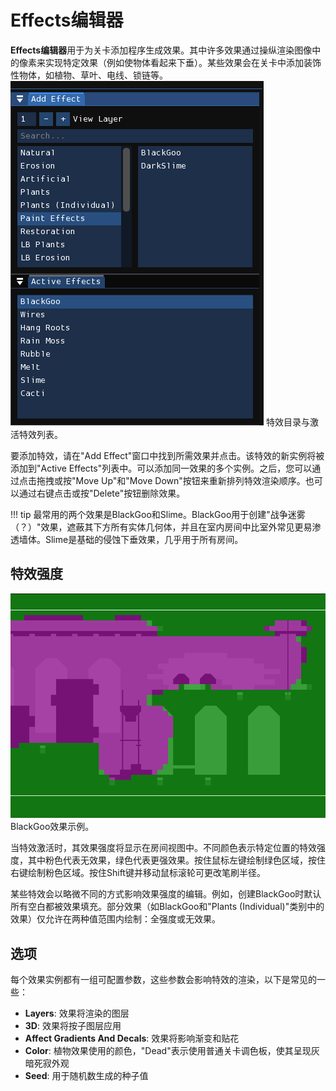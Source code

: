 # Effects编辑器
**Effects编辑器**用于为关卡添加程序生成效果。其中许多效果通过操纵渲染图像中的像素来实现特定效果（例如使物体看起来下垂）。某些效果会在关卡中添加装饰性物体，如植物、草叶、电线、锁链等。 
![特效目录](img/effects-catalog.png) 特效目录与激活特效列表。

要添加特效，请在"Add Effect"窗口中找到所需效果并点击。该特效的新实例将被添加到"Active Effects"列表中。可以添加同一效果的多个实例。之后，您可以通过点击拖拽或按"Move Up"和"Move Down"按钮来重新排列特效渲染顺序。也可以通过右键点击或按"Delete"按钮删除效果。

!!! tip 
最常用的两个效果是BlackGoo和Slime。BlackGoo用于创建"战争迷雾（？）"效果，遮蔽其下方所有实体几何体，并且在室内房间中比室外常见更易渗透墙体。Slime是基础的侵蚀下垂效果，几乎用于所有房间。

## 特效强度
![BlackGoo效果矩阵示例](img/blackgoo.png) BlackGoo效果示例。

当特效激活时，其效果强度将显示在房间视图中。不同颜色表示特定位置的特效强度，其中粉色代表无效果，绿色代表更强效果。按住鼠标左键绘制绿色区域，按住右键绘制粉色区域。按住Shift键并移动鼠标滚轮可更改笔刷半径。

某些特效会以略微不同的方式影响效果强度的编辑。例如，创建BlackGoo时默认所有空白都被效果填充。部分效果（如BlackGoo和"Plants (Individual)"类别中的效果）仅允许在两种值范围内绘制：全强度或无效果。

## 选项
每个效果实例都有一组可配置参数，这些参数会影响特效的渲染，以下是常见的一些：

- **Layers**: 效果将渲染的图层
- **3D**: 效果将按子图层应用
- **Affect Gradients And Decals**: 效果将影响渐变和贴花
- **Color**: 植物效果使用的颜色，"Dead"表示使用普通关卡调色板，使其呈现灰暗死寂外观
- **Seed**: 用于随机数生成的种子值